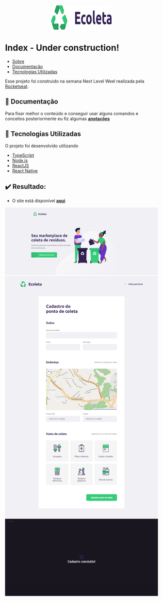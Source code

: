 <p align="center">
  <img width="200" height="80" src="https://github.com/andressalh/next-level-week/blob/master/rockset/web/src/assets/logo.svg">
</p>

# Index - Under construction!

- [Sobre](#sobre)
- [Documentação](#documentacao)
- [Tecnologias Utilizadas](#tecnologias-utilizadas)

<a id="sobre"></a>

Esse projeto foi construido na semana Next Level Weel realizada pela [Rocketseat](https://rocketseat.com.br/). 

<a id="documentacao"></a>

## :file_folder: Documentação

Para fixar melhor o conteúdo e conseguir usar alguns comandos e conceitos posteriormente eu fiz algumas **[anotações](documentation.md)**

<a id="tecnologias-utilizadas"></a>

## :rocket: Tecnologias Utilizadas

O projeto foi desenvolvido utilizando

- [TypeScript](https://www.typescriptlang.org/)
- [Node.js](https://nodejs.org/en/)
- [ReactJS](https://reactjs.org/)
- [React Native](https://reactnative.dev/)

## :heavy_check_mark: Resultado:

- O site está disponível **[aqui](#)**

<img  src="https://github.com/andressalh/next-level-week/blob/master/rockset/web/src/assets/home.png">
<img  src="https://github.com/andressalh/next-level-week/blob/master/rockset/web/src/assets/cadastro.png">
<img  src="https://github.com/andressalh/next-level-week/blob/master/rockset/web/src/assets/cadastro-realizado.png">
